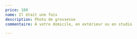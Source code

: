 ```yaml
---
price: 160
name: Il était une fois
description: Photo de grossesse
commentaire: À votre domicile, en extérieur ou en studio

---
```

